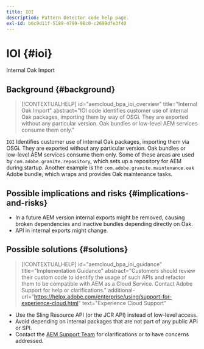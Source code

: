 ```yaml
---
title: IOI
description: Pattern Detector code help page.
exl-id: b6c9d11f-5189-4799-98c0-c2699dfe3f40
---
```

# IOI {#ioi}

Internal Oak Import

## Background {#background}

>[!CONTEXTUALHELP]
>id="aemcloud_bpa_ioi_overview"
>title="Internal Oak Import"
>abstract="IOI code identifies customer use of internal Oak packages, importing them by way of OSGi. They are exported without any particular version. Oak bundles or low-level AEM services consume them only."

`IOI`  Identifies customer use of internal Oak packages, importing them via OSGi. They are exported without any particular version. Oak bundles or low-level AEM services consume them only.
Some of these areas are used by `com.adobe.granite.repository`, which sets up a repository for AEM during startup. Another example is the `com.adobe.granite.maintenance.oak` Adobe bundle, which wraps and provides Oak maintenance tasks.

## Possible implications and risks {#implications-and-risks}

* In a future AEM version internal exports might be removed, causing broken dependencies and inactive bundles depending directly on Oak.
* API in internal exports might change.

## Possible solutions {#solutions}

>[!CONTEXTUALHELP]
>id="aemcloud_bpa_ioi_guidance"
>title="Implementation Guidance"
>abstract="Customers should review their custom code to identify the usage of such APIs and refactor them to be compatible with AEM as a Cloud Service. Contact Adobe Support for help or clarifications."
>additional-url="https://helpx.adobe.com/enterprise/using/support-for-experience-cloud.html" text="Experience Cloud Support"

* Use the Sling Resource API (or the JCR API) instead of low-level access.
* Avoid depending on internal packages that are not part of any public API or SPI.
* Contact the [AEM Support Team](https://helpx.adobe.com/enterprise/using/support-for-experience-cloud.html) for clarifications or to have concerns addressed.
